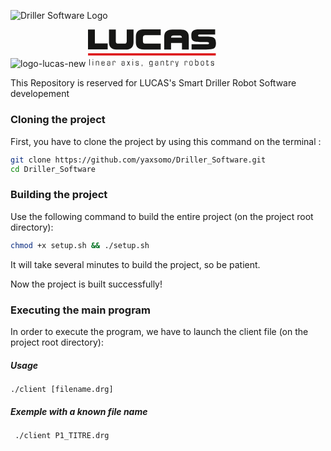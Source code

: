 ![Driller Software Logo](https://github.com/yaxsomo/Driller_Software/assets/71334330/424f8deb-634d-4723-9bee-233300963045)
                                                                                   
                                                                                                                           

![logo-lucas-new](https://github.com/yaxsomo/Driller_Software/assets/71334330/c1de8dd2-ce07-428b-8066-6b76845597f3)<?xml version="1.0" encoding="UTF-8"?> <svg xmlns="http://www.w3.org/2000/svg" height="60.5" viewBox="0 0 204.6 60.5" width="204.6"><g transform="translate(-31.031 -31.534)"><g><path d="m31.1 69.7h204.4v3.5h-204.4z" fill="#dc1316"></path><g fill="#161615"><path d="m42 31.9h-11v31.6h31.5v-9.5h-20.5z"></path><path d="m93 31.9v18.1c0 3.3-1 4.4-4.2 4.4h-9.1c-.6 0-1.2 0-1.8-.2-1.8-.4-2.4-1.6-2.4-4.2v-18.1h-10.9v20.1c0 5.3 1.9 8.7 5.7 10.5 2.3 1 4.9 1.4 7.4 1.4h13.1c8.8 0 13.1-3.9 13.1-11.9v-20.1"></path><path d="m107.6 43.2v8.9c0 6 2.3 9 5.7 10.4 2.7 1 5.5 1.4 8.4 1.3h25.7v-9.5h-24.2c-.8 0-1.7-.1-2.5-.3-1.4-.5-1.8-1.8-1.8-4.8v-3.2c0-3.4.7-5.1 4.8-5.1h23.7v-9.5h-25.7c-7.3.1-14.1 1.6-14.1 11.8"></path><path d="m233.6 46.1s-.1-.1-.1-.2c-2.4-2.4-7-2.8-16.2-2.8-4.7 0-8 0-9.3-.4-.2-.1-.3-.1-.5-.3-.1-.1-.2-.3-.2-1.1 0-.9.9-1.4 2.6-1.4h24.6v-.9-7.6h-25.2c-12 0-12.9 4.5-12.9 10.5 0 4.1.6 6.5 2.9 8s6.4 1.9 13.4 1.9c7.5 0 10.3.1 11.3.6.6.3.6.7.6 1.3 0 1.1-.5 1.6-3 1.6h-24.8v8.5h23.2c12.2 0 15.8-1.3 15.8-10.2-.2-3.7-.8-6-2.2-7.5"></path><path d="m188.2 34.1c-2.1-1.5-5.1-2.2-9-2.2h-13.1c-8.8 0-13.1 3.9-13.1 11.8v20.1h10.9v-10.4h17.5v10.4h10.9v-20.1c0-4.5-1.4-7.7-4.1-9.6m-6.9 10.8h-17.4c.2-2.7 1.2-3.6 4.2-3.6h9.1c.9 0 1.7.1 2.6.4.9.5 1.4 1.5 1.5 3.2z"></path></g></g><g fill="#161615"><path d="m33.1 79.2h.9v10.1h-.9z"></path><path d="m38.4 79.2h.9v1.2h-.9zm0 3h.9v7.1h-.9z"></path><path d="m43.6 82.2h.9v.9c.4-.7 1.2-1.2 2-1 1.7 0 2.1.8 2.1 2.2v5h-.9v-4.8c0-.8-.2-1.6-1.4-1.6-1.1 0-1.8.4-1.8 1.9v4.5h-.9z"></path><path d="m53.4 86v.7c0 1.6.3 2 1.5 2 1.4 0 1.8 0 1.8-1.4h.9v.3c0 1.4-.3 2-2.5 2-2.4 0-2.6-.8-2.6-3.7 0-3 .5-3.7 2.6-3.7s2.5.9 2.5 2.8v1zm3.3-.9c0-1.5 0-2.2-1.6-2.2s-1.6.7-1.6 2.2z"></path><path d="m65.8 88.8c-.5.6-1.3.8-2.1.7-1.8 0-2.2-.9-2.2-2.2 0-1.4.3-2.2 2.2-2.2 1.4 0 1.7.2 2 .6v-1.3c0-1-.1-1.4-1.6-1.4s-1.5.4-1.5 1.3h-.9v-.4c0-.9.2-1.7 2.4-1.7 2 0 2.4.6 2.4 2v5.2h-.8zm-1.7-.2c1.2 0 1.7-.3 1.7-1.4s-.5-1.4-1.7-1.4-1.7.3-1.7 1.4.5 1.4 1.7 1.4z"></path><path d="m70.6 82.2h.9v.9c.3-.7.9-1.1 1.7-1 1.1 0 1.7.5 1.7 1.9v.6h-.9c0-1.3-.1-1.7-1.2-1.7-.9 0-1.4.5-1.4 1.5v5h-.9v-7.2z"></path><path d="m88.9 88.8c-.5.6-1.3.8-2.1.7-1.8 0-2.2-.9-2.2-2.2 0-1.4.3-2.2 2.2-2.2 1.4 0 1.7.2 2 .6v-1.3c0-1-.1-1.4-1.6-1.4s-1.5.4-1.5 1.3h-.9v-.4c0-.9.2-1.7 2.4-1.7 2 0 2.4.6 2.4 2v5.2h-.8zm-1.7-.2c1.2 0 1.7-.3 1.7-1.4s-.5-1.4-1.7-1.4-1.7.3-1.7 1.4.5 1.4 1.7 1.4z"></path><path d="m95.3 85.7-1.9-3.4h1l1.4 2.6 1.4-2.6h1l-1.9 3.4 2.1 3.7h-1.1l-1.5-2.9-1.5 2.9h-1.1z"></path><path d="m102.2 79.2h.9v1.2h-.9zm0 3h.9v7.1h-.9z"></path><path d="m108.2 87.2c0 1.2.2 1.5 1.5 1.5 1.4 0 1.7-.2 1.7-1.4 0-.9-.1-1-1.8-1.1-1.8-.1-2.3-.4-2.3-1.9s.3-2.1 2.4-2.1 2.5.5 2.5 2h-.9c0-1.1-.3-1.2-1.6-1.2-1.2 0-1.5.1-1.5 1.2 0 1 .1 1.1 1.6 1.2 2.1.1 2.4.3 2.4 1.9 0 1.7-.3 2.3-2.6 2.3-1.6 0-2.4-.2-2.4-2.3h1z"></path><path d="m117 88.1h1v1.5c0 1.2-.4 1.3-1.1 1.3v-.6c.4 0 .5-.1.5-1h-.4z"></path><path d="m133.5 88.1c-.4.7-1.1 1.1-1.9 1-2.3 0-2.5-1.5-2.5-3.5s.2-3.5 2.5-3.5c.8-.1 1.6.3 1.9 1.1v-1h.9v7.1c0 2.1-.7 2.7-2.8 2.7-1.4 0-2.2-.5-2.2-2h.9c0 .8.4 1.1 1.5 1.1 1.5 0 1.8-.3 1.8-2zm-1.8.1c1.5 0 1.8-.6 1.8-2.6s-.3-2.6-1.8-2.6-1.6.7-1.6 2.6.1 2.6 1.6 2.6z"></path><path d="m142.6 88.8c-.5.6-1.3.8-2.1.7-1.8 0-2.2-.9-2.2-2.2 0-1.4.3-2.2 2.2-2.2 1.4 0 1.7.2 2 .6v-1.3c0-1-.1-1.4-1.6-1.4s-1.5.4-1.5 1.3h-.9v-.4c0-.9.2-1.7 2.4-1.7 2 0 2.4.6 2.4 2v5.2h-.8zm-1.7-.2c1.2 0 1.7-.3 1.7-1.4s-.5-1.4-1.7-1.4-1.7.3-1.7 1.4.5 1.4 1.7 1.4z"></path><path d="m147.4 82.2h.9v.9c.4-.7 1.2-1.2 2-1 1.7 0 2.1.8 2.1 2.2v5h-.9v-4.8c0-.8-.2-1.6-1.4-1.6-1.1 0-1.9.4-1.9 1.9v4.5h-.9z"></path><path d="m156.6 83h-.7v-.8h.7v-1.7h.9v1.7h2.3v.8h-2.3v4.8c0 .6.2.9.8.9.7 0 1-.1 1-1.7h.8c0 2.3-.7 2.5-1.8 2.5-1.3 0-1.7-.4-1.7-1.5z"></path><path d="m163.6 82.2h.9v.9c.3-.7.9-1.1 1.7-1 1.1 0 1.7.5 1.7 1.9v.6h-.9c0-1.3-.1-1.7-1.2-1.7-.9 0-1.4.5-1.4 1.5v5h-.9v-7.2z"></path><path d="m171.5 91.1c1.1 0 1.3-.2 1.7-1.7h-.4l-2.1-7.1h.9l1.8 6.2 1.5-6.2h.9l-1.9 7.9c-.3 1.2-.9 1.9-2 1.9-.1 0-.3 0-.4-.1z"></path><path d="m185.7 82.2h.9v.9c.3-.7.9-1.1 1.7-1 1.1 0 1.7.5 1.7 1.9v.6h-.8c0-1.3-.1-1.7-1.2-1.7-.9 0-1.4.5-1.4 1.5v5h-.9z"></path><path d="m195.9 82.1c2.4 0 2.6.8 2.6 3.7 0 3-.3 3.7-2.6 3.7s-2.6-.7-2.6-3.7c-.1-2.8.2-3.7 2.6-3.7zm0 6.6c1.4 0 1.7-.2 1.7-2.9s-.2-2.9-1.7-2.9-1.7.2-1.7 2.9.2 2.9 1.7 2.9z"></path><path d="m202.5 79.2h.9v3.9c.4-.7 1.2-1.1 2-1 1.9 0 2.4.9 2.4 3.7s-.5 3.7-2.5 3.7c-.8.1-1.5-.3-1.8-1v.9h-.9zm2.6 3.8c-1.3 0-1.7.6-1.7 2.4 0 2.7.2 3.2 1.7 3.2 1.4 0 1.7-.3 1.7-2.8s-.3-2.8-1.7-2.8z"></path><path d="m214.1 82.1c2.4 0 2.6.8 2.6 3.7 0 3-.3 3.7-2.6 3.7s-2.6-.7-2.6-3.7c0-2.8.3-3.7 2.6-3.7zm0 6.6c1.4 0 1.7-.2 1.7-2.9s-.2-2.9-1.7-2.9-1.7.2-1.7 2.9.3 2.9 1.7 2.9z"></path><path d="m220.9 83h-.7v-.8h.7v-1.7h.9v1.7h2.3v.8h-2.3v4.8c0 .6.2.9.8.9.7 0 1-.1 1-1.7h.8c0 2.3-.7 2.5-1.8 2.5-1.3 0-1.7-.4-1.7-1.5z"></path><path d="m228.7 87.2c0 1.2.2 1.5 1.5 1.5 1.4 0 1.7-.2 1.7-1.4 0-.9-.1-1-1.8-1.1-1.8-.1-2.3-.4-2.3-1.9s.3-2.1 2.4-2.1 2.5.5 2.5 2h-.9c0-1.1-.3-1.2-1.6-1.2-1.2 0-1.5.1-1.5 1.2 0 1 .1 1.1 1.6 1.2 2.1.1 2.4.3 2.4 1.9 0 1.7-.3 2.3-2.6 2.3-1.6 0-2.4-.2-2.4-2.3h1z"></path></g></g></svg> 


This Repository is reserved for LUCAS's Smart Driller Robot Software developement

### Cloning the project
First, you have to clone the project by using this command on the terminal :

```bash
git clone https://github.com/yaxsomo/Driller_Software.git
cd Driller_Software
```

### Building the project
Use the following command to build the entire project (on the project root directory):

```bash
chmod +x setup.sh && ./setup.sh
```
It will take several minutes to build the project, so be patient.

Now the project is built successfully!

### Executing the main program

In order to execute the program, we have to launch the client file (on the project root directory):

##### Usage 
```
./client [filename.drg]
```
##### Exemple with a known file name 
```bash
 ./client P1_TITRE.drg 
```



